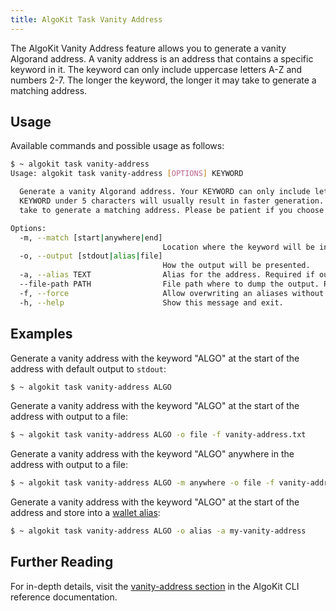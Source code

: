 ```yaml
---
title: AlgoKit Task Vanity Address
---
```


The AlgoKit Vanity Address feature allows you to generate a vanity Algorand address. A vanity address is an address that contains a specific keyword in it. The keyword can only include uppercase letters A-Z and numbers 2-7. The longer the keyword, the longer it may take to generate a matching address.

## Usage

Available commands and possible usage as follows:

```bash
$ ~ algokit task vanity-address
Usage: algokit task vanity-address [OPTIONS] KEYWORD

  Generate a vanity Algorand address. Your KEYWORD can only include letters A - Z and numbers 2 - 7. Keeping your
  KEYWORD under 5 characters will usually result in faster generation. Note: The longer the KEYWORD, the longer it may
  take to generate a matching address. Please be patient if you choose a long keyword.

Options:
  -m, --match [start|anywhere|end]
                                  Location where the keyword will be included. Default is start.
  -o, --output [stdout|alias|file]
                                  How the output will be presented.
  -a, --alias TEXT                Alias for the address. Required if output is "alias".
  --file-path PATH                File path where to dump the output. Required if output is "file".
  -f, --force                     Allow overwriting an aliases without confirmation, if output option is 'alias'.
  -h, --help                      Show this message and exit.
```

## Examples

Generate a vanity address with the keyword "ALGO" at the start of the address with default output to `stdout`:

```bash
$ ~ algokit task vanity-address ALGO
```

Generate a vanity address with the keyword "ALGO" at the start of the address with output to a file:

```bash
$ ~ algokit task vanity-address ALGO -o file -f vanity-address.txt
```

Generate a vanity address with the keyword "ALGO" anywhere in the address with output to a file:

```bash
$ ~ algokit task vanity-address ALGO -m anywhere -o file -f vanity-address.txt
```

Generate a vanity address with the keyword "ALGO" at the start of the address and store into a [wallet alias](wallet):

```bash
$ ~ algokit task vanity-address ALGO -o alias -a my-vanity-address
```

## Further Reading

For in-depth details, visit the [vanity-address section](/reference/algokit-cli/reference#vanity-address) in the AlgoKit CLI reference documentation.
